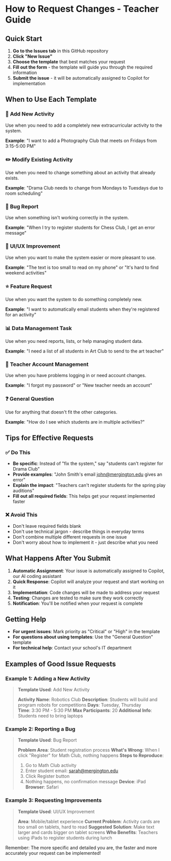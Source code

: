 # How to Request Changes - Teacher Guide

## Quick Start

1. **Go to the Issues tab** in this GitHub repository
2. **Click "New Issue"** 
3. **Choose the template** that best matches your request
4. **Fill out the form** - the template will guide you through the required information
5. **Submit the issue** - it will be automatically assigned to Copilot for implementation

## When to Use Each Template

### 🎯 **Add New Activity**
Use when you need to add a completely new extracurricular activity to the system.

**Example**: "I want to add a Photography Club that meets on Fridays from 3:15-5:00 PM"

### ✏️ **Modify Existing Activity** 
Use when you need to change something about an activity that already exists.

**Example**: "Drama Club needs to change from Mondays to Tuesdays due to room scheduling"

### 🐛 **Bug Report**
Use when something isn't working correctly in the system.

**Example**: "When I try to register students for Chess Club, I get an error message"

### 🎨 **UI/UX Improvement**
Use when you want to make the system easier or more pleasant to use.

**Example**: "The text is too small to read on my phone" or "It's hard to find weekend activities"

### ⭐ **Feature Request**
Use when you want the system to do something completely new.

**Example**: "I want to automatically email students when they're registered for an activity"

### 📊 **Data Management Task**
Use when you need reports, lists, or help managing student data.

**Example**: "I need a list of all students in Art Club to send to the art teacher"

### 👤 **Teacher Account Management**
Use when you have problems logging in or need account changes.

**Example**: "I forgot my password" or "New teacher needs an account"

### ❓ **General Question**
Use for anything that doesn't fit the other categories.

**Example**: "How do I see which students are in multiple activities?"

## Tips for Effective Requests

### ✅ **Do This**
- **Be specific**: Instead of "fix the system," say "students can't register for Drama Club"
- **Provide examples**: "John Smith's email john@mergington.edu gives an error"
- **Explain the impact**: "Teachers can't register students for the spring play auditions"
- **Fill out all required fields**: This helps get your request implemented faster

### ❌ **Avoid This**
- Don't leave required fields blank
- Don't use technical jargon - describe things in everyday terms
- Don't combine multiple different requests in one issue
- Don't worry about how to implement it - just describe what you need

## What Happens After You Submit

1. **Automatic Assignment**: Your issue is automatically assigned to Copilot, our AI coding assistant
2. **Quick Response**: Copilot will analyze your request and start working on it
3. **Implementation**: Code changes will be made to address your request
4. **Testing**: Changes are tested to make sure they work correctly
5. **Notification**: You'll be notified when your request is complete

## Getting Help

- **For urgent issues**: Mark priority as "Critical" or "High" in the template
- **For questions about using templates**: Use the "General Question" template
- **For technical help**: Contact your school's IT department

## Examples of Good Issue Requests

### Example 1: Adding a New Activity
> **Template Used**: Add New Activity
> 
> **Activity Name**: Robotics Club
> **Description**: Students will build and program robots for competitions
> **Days**: Tuesday, Thursday  
> **Time**: 3:30 PM - 5:30 PM
> **Max Participants**: 20
> **Additional Info**: Students need to bring laptops

### Example 2: Reporting a Bug
> **Template Used**: Bug Report
>
> **Problem Area**: Student registration process
> **What's Wrong**: When I click "Register" for Math Club, nothing happens
> **Steps to Reproduce**: 
> 1. Go to Math Club activity
> 2. Enter student email: sarah@mergington.edu  
> 3. Click Register button
> 4. Nothing happens, no confirmation message
> **Device**: iPad
> **Browser**: Safari

### Example 3: Requesting Improvements
> **Template Used**: UI/UX Improvement
>
> **Area**: Mobile/tablet experience
> **Current Problem**: Activity cards are too small on tablets, hard to read
> **Suggested Solution**: Make text larger and cards bigger on tablet screens
> **Who Benefits**: Teachers using iPads to register students during lunch

Remember: The more specific and detailed you are, the faster and more accurately your request can be implemented!
